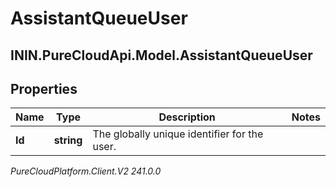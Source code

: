 # AssistantQueueUser

## ININ.PureCloudApi.Model.AssistantQueueUser

## Properties

|Name | Type | Description | Notes|
|------------ | ------------- | ------------- | -------------|
| **Id** | **string** | The globally unique identifier for the user. | |



_PureCloudPlatform.Client.V2 241.0.0_

